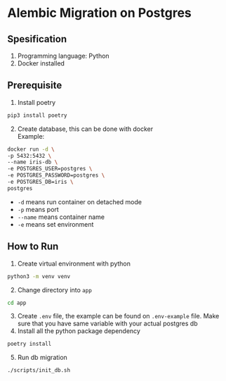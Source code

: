 # Alembic Migration on Postgres

## Spesification
1. Programming language: Python
2. Docker installed


## Prerequisite
1. Install poetry
```bash
pip3 install poetry
```
2. Create database, this can be done with docker </br>
Example: 
```bash
docker run -d \
-p 5432:5432 \
--name iris-db \
-e POSTGRES_USER=postgres \
-e POSTGRES_PASSWORD=postgres \
-e POSTGRES_DB=iris \
postgres
```

* `-d` means run container on detached mode
* `-p` means port
* `--name` means container name
* `-e` means set environment

## How to Run
1. Create virtual environment with python
```bash
python3 -m venv venv
```
2. Change directory into `app`
```bash
cd app
```
3. Create `.env` file, the example can be found on `.env-example` file. Make sure that you have same variable with your actual postgres db 
4. Install all the python package dependency
```bash
poetry install
```
5. Run db migration
```bash
./scripts/init_db.sh
```